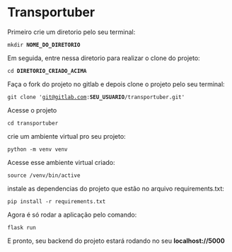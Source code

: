 

# Transportuber

Primeiro crie um diretorio pelo seu terminal:

<code>mkdir **NOME_DO_DIRETORIO**</code>

Em seguida, entre nessa diretorio para realizar o clone do projeto:

<code>cd **DIRETORIO_CRIADO_ACIMA**</code>

Faça o fork do projeto no gitlab e depois clone o projeto pelo seu terminal:

<code>git clone 'git@gitlab.com:**SEU_USUARIO**/transportuber.git'</code>

Acesse o projeto

<code>cd transportuber</code>

crie um ambiente virtual pro seu projeto:

<code>python -m venv venv</code>

Acesse esse ambiente virtual criado:

<code>source /venv/bin/active</code>

instale as dependencias do projeto que estão no arquivo requirements.txt:

<code>pip install -r requirements.txt</code>

Agora é só rodar a aplicação pelo comando:

<code>flask run</code>

E pronto, seu backend do projeto estará rodando no seu **localhost://5000**




